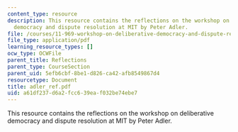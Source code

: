 ```yaml
---
content_type: resource
description: This resource contains the reflections on the workshop on deliberative
  democracy and dispute resolution at MIT by Peter Adler.
file: /courses/11-969-workshop-on-deliberative-democracy-and-dispute-resolution-summer-2005/a61df237d6a2fcc639eaf032be74ebe7_adler_ref.pdf
file_type: application/pdf
learning_resource_types: []
ocw_type: OCWFile
parent_title: Reflections
parent_type: CourseSection
parent_uid: 5efb6cbf-8be1-d826-ca42-afb8549867d4
resourcetype: Document
title: adler_ref.pdf
uid: a61df237-d6a2-fcc6-39ea-f032be74ebe7
---
```

This resource contains the reflections on the workshop on deliberative democracy and dispute resolution at MIT by Peter Adler.


